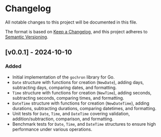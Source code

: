 # Changelog

All notable changes to this project will be documented in this file.

The format is based on [Keep a Changelog](https://keepachangelog.com/en/1.0.0/),
and this project adheres to [Semantic Versioning](https://semver.org/spec/v2.0.0.html).

## [v0.0.1] - 2024-10-10
### Added
- Initial implementation of the `gochron` library for Go.
- `Date` structure with functions for creation (`NewDate`), adding days, subtracting days, comparing dates, and formatting.
- `Time` structure with functions for creation (`NewTime`), adding seconds, subtracting seconds, comparing times, and formatting.
- `DateTime` structure with functions for creation (`NewDateTime`), adding durations, subtracting durations, comparing datetimes, and formatting.
- Unit tests for `Date`, `Time`, and `DateTime` covering validation, addition/subtraction, comparison, and formatting.
- Benchmark tests for `Date`, `Time`, and `DateTime` structures to ensure high performance under various operations.